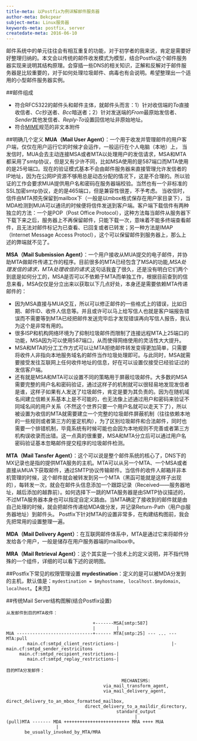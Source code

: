 ```yaml
---
title-meta: 以Postfix为例详解邮件服务器
author-meta: Bekcpear
subject-meta: Linux服务器
keywords-meta: postfix, server
createdate-meta: 2016-06-10
---
```

邮件系统中的单元往往会有相互重复的功能，对于初学者的我来说，肯定是需要好好整理归纳的。本文会以传统的邮件收发模式为模型，结合Postfix这个邮件服务器实现来说明其结构原理。会穿插一些DNS的相关知识，正解和反解对于邮件服务器是比较重要的，对于如何处理垃圾邮件、病毒也有会说明。希望整理出一个适用的小型邮件服务器实例。

##邮件组成
+ 符合RFC5322的邮件头和邮件主体，就邮件头而言：1）针对收信端的*To*直接收信者、*Cc*抄送者、*Bcc*暗送者；2）针对发送端的*From*最原始发信者、*Sender*其他发信者、*Reply-To*设置回信地址非原始地址。
+ 符合[MIME](https://en.wikipedia.org/wiki/MIME)规范的非文本附件

##明确几个定义
**MUA（Mail User Agent）**：一个用于收发并管理邮件的用户客户端，仅仅在用户运行它的时候才会运作，一般运行在个人电脑（本地）上，
当发信时，MUA会去主动连接MSA或者MTA以处理用户的发信请求，MSA和MTA都采用了smtp协议，但是又有少许不同，比如MSA使用的是587端口而MTA使用的是25号端口。现在的验证模式基本不会由邮件服务器来直接管理允许发信者的IP地址，因为在公网IP资源不够用总是动态分配的情况下，这是不合理的。所以验证的工作会要求MUA提供用户名和密码在服务器端校验。当然也有一个非标准的SSL加密smtp协议，走的是465端口，但是兼容性很差，不予考虑。
当收信时，信件由MTA预先保留到mailbox下（一般是以mbox格式保存在用户家目录下），当MDA检测到MUA可以通讯的时候便将信件发送到客户端。客户端下载信件有两种独立的方法：一个是POP（Post Office Protocol），这种方法每当邮件从服务器下下载下来之后，服务器上不再保留邮件，只能下载一次，意味着不能多终端查看邮件，且无法对邮件标记为已查看、已回复或者已转发；另一种方法是IMAP（Internet Message Access Protocl），这个可以保留邮件到服务器上，那么上述的弊端就不见了。

**MSA（Mail Submission Agent）**：一个用户接收从MUA提交的电子邮件，并协助MTA做邮件传递工作的程序。目前很多的MTA已经包含了MSA的功能,*MSA处理发信的请求，MTA处理收信的请求*,这句话我査了很久，还是没有明白它们两个到底是如何分工的，MSA是否可以不依赖于MTA而单独工作，根据目前查到的信息来看，MSA仅仅是分立出来以获取以下几点好处，本身还是需要依赖MTA传递邮件的：

+ 因为MSA直接与MUA交互，所以可以修正邮件的一些格式上的错误，比如日期、邮件ID、收件人信息等。并且或许可以马上给写信人也就是客户端报告错误而不需要等到MTA已经把邮件发送完毕后才发现错误再向写信人报告，我认为这个是非常有用的。
+ 很多ISP和机构网络环境为了抑制垃圾邮件而限制了连接远程MTA上25端口的功能，MSA因为可以使用587端口，从而使得网络使用的灵活性大大提升。
+ MSA和MTA的分工工作方式可以让MTA拒绝邮件转发变得更加简单，只需要将收件人非指向本地服务域名的邮件当作垃圾处理即可。与此同时，MSA就需要接受发往互联网上任何收件地址的信息，好在可以设置仅接受已经验证过的发信客户端。
+ 还有就是MSA和MTA可以设置不同的策略用于屏蔽垃圾邮件。大多数的MSA需要完整的用户名和密码验证，通过这样子的机制就可以很轻易地发现发信者是谁，这样子如果有人发送了垃圾邮件，肯定是要为其负责的。因为在随机域名间建立信赖关系基本上是不可能的，也无法像上述通过用户和密码来验证不同域名间的用户关系（不然这个世界只要一个用户名就可以走天下了），所以被设置为收信的MTA就需要建立一个完整的垃圾邮件屏蔽机制（往往依赖本地的一些规则或者第三方的鉴定机构），为了区别垃圾邮件和合法邮件，同时也需要一个排错机制，毕竟系统有时候可能也会因为本地规则不完善或者第三方机构误收录而出错。这一点真的很重要，MSA和MTA分立后可以通过用户名密码验证基本忽略邮件提交程序的垃圾邮件检测。

**MTA（Mail Tansfer Agent）**：这个可以说是整个邮件系统的核心了，DNS下的MX记录也是指的提供MTA服务的主机。MTA可以从另一个MTA、一个MSA或者直接从MUA下获取邮件，通过SMTP协议传输邮件。当信件的收件人邮箱并非本机管理的时候，这个邮件就会被转发到另一个MTA（黑函可能就是这样子出现的），每转发一次，就会在邮件头信息添加一个跟踪记录（Received——服务器地址，越后添加的越靠前）。如何选择下一跳的MTA服务器是由SMTP协议描述的，不过MTA服务器本身也可以指定自定义路由。当MTA确定了接收到的邮件就是由自己处理的时候，就会把邮件传递给MDA做分发，并记录Return-Path（用户@服务器地址）到邮件头。
Postfix下针对MTA的设置非常多，在构建结构图前，我会先把常用的设置整理一遍。

**MDA（Mail Delivery Agent）**：在互联网邮件体系中，MTA是通过它来将邮件分发给各个用户，一般是储存在用户服务器端的mailbox中。

**MRA（Mail Retrieval Agent）**：这个其实是一个技术上的定义说明，并不指代特殊的一个组件，详细的可以看下述的说明图。

##Postfix下常见的权限管理设置
**mydestination**：定义的是可以被MDA分发到的主机，默认值是：`mydestination = $myhostname, localhost.$mydomain, localhost`。【未完】

##传统Mail Server结构图解(结合Postfix设置)
```
从发邮件到目的MTA收件：

                                 +-------MSA[smtp:587]
                                 |        |
MUA -----------------------------+------ MTA[smtp:25] --- ... --- MTA:pull
        main.cf:smtpd_client_restrictions-|                    |-main.cf:smtpd_sender_restricitons
     main.cf:smtpd_recipient_restrictions-|
        main.cf:smtpd_replay_restrictions-|
```


```
目的MTA分发邮件：

                                            MECHANISMS:
                                     via_mail_transform_agent,
                                     via_mail_delivery_agent,
                           direct_delivery_to_an_mbox_formatted_mailbox,
                              direct_delivery_to_a_maildir_directory,
                                          standard_output
                                                 |
(pull)MTA ------- MDA +++++++++++++++++++++++++ MRA ++++ MUA
                   |
       be_usually_invoked_by_MTA/MRA
```
